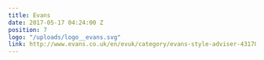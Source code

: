 ```yaml
---
title: Evans
date: 2017-05-17 04:24:00 Z
position: 7
logo: "/uploads/logo__evans.svg"
link: http://www.evans.co.uk/en/evuk/category/evans-style-adviser-4317830/home?geoip=noredirect
---
```

